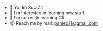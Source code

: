 - 👋 Yo, Im SusaZit
- 👀 I’m interested in learning new stuff.
- 🌱 I’m currently learning C#
- 📫 Reach me by mail: panleo21@gmail.com

